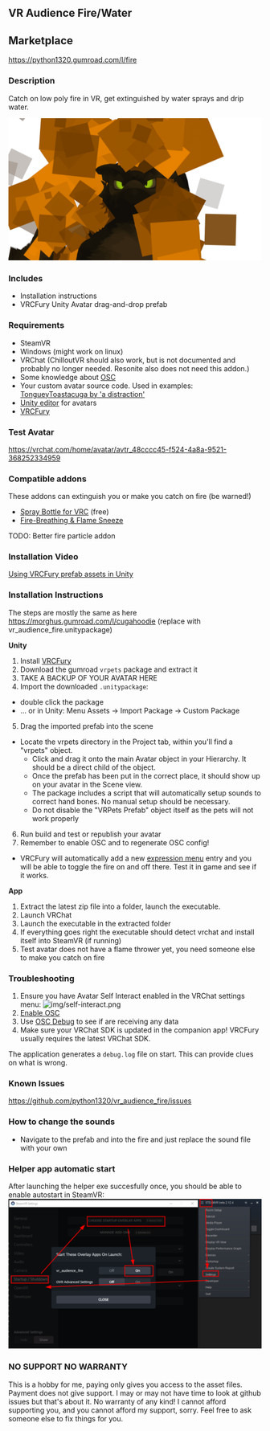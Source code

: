 ## VR Audience Fire/Water

## Marketplace

https://python1320.gumroad.com/l/fire

### Description

Catch on low poly fire in VR, get extinguished by water sprays and drip water.

![avatar caught on fire](docs/toastacuga-on-fire-optimized.png)

### Includes
 
 - Installation instructions
 - VRCFury Unity Avatar drag-and-drop prefab

### Requirements

 - SteamVR
 - Windows (might work on linux)
 - VRChat (ChilloutVR should also work, but is not documented and probably no longer needed. Resonite also does not need this addon.)
 - Some knowledge about [OSC](https://docs.vrchat.com/docs/osc-overview)
 - Your custom avatar source code. Used in examples: [TongueyToastacuga by 'a distraction'](https://drive.google.com/drive/folders/1ekIiFBnzJNhH2a6wwYLo2s5G-VuUlIY5)
 - [Unity editor](https://creators.vrchat.com/sdk/current-unity-version/) for avatars 
 - [VRCFury](https://vrcfury.com/getting-started)

### Test Avatar

https://vrchat.com/home/avatar/avtr_48cccc45-f524-4a8a-9521-368252334959

### Compatible addons 

These addons can extinguish you or make you catch on fire (be warned!)

 - [Spray Bottle for VRC](https://jinxxy.com/market/listings/3292261612823512778) (free)
 - [Fire-Breathing & Flame Sneeze](https://violentpainter.gumroad.com/l/vfx-firebreathing)

TODO: Better fire particle addon

### Installation Video

[Using VRCFury prefab assets in Unity](https://www.youtube.com/watch?v=QDvzfLa82yI)

### Installation Instructions

The steps are mostly the same as here https://morghus.gumroad.com/l/cugahoodie (replace with vr_audience_fire.unitypackage)

**Unity**

 1. Install [VRCFury](https://vrcfury.com/getting-started)
 2. Download the gumroad `vrpets` package and extract it
 3. TAKE A BACKUP OF YOUR AVATAR HERE
 4. Import the downloaded `.unitypackage`: 
   - double click the package
   - ... or in Unity: Menu Assets -> Import Package -> Custom Package
 5. Drag the imported prefab into the scene
   - Locate the vrpets directory in the Project tab, within you'll find a "vrpets" object. 
      - Click and drag it onto the main Avatar object in your Hierarchy. It should be a direct child of the object.
	  - Once the prefab has been put in the correct place, it should show up on your avatar in the Scene view.
	  - The package includes a script that will automatically setup sounds to correct hand bones. No manual setup should be necessary.
      - Do not disable the "VRPets Prefab" object itself as the pets will not work properly
 6. Run build and test or republish your avatar
 7. Remember to enable OSC and to regenerate OSC config!

  - VRCFury will automatically add a new [expression menu](https://docs.vrchat.com/docs/action-menu#expression-menu) entry and you will be able to toggle the fire on and off there. Test it in game and see if it works. 

**App**
 1. Extract the latest zip file into a folder, launch the executable.
 2. Launch VRChat
 3. Launch the executable in the extracted folder
 4. If everything goes right the executable should detect vrchat and install itself into SteamVR (if running)
 5. Test avatar does not have a flame thrower yet, you need someone else to make you catch on fire

### Troubleshooting

 1. Ensure you have Avatar Self Interact enabled in the VRChat settings menu: ![img/self-interact.png](img/self-interact.png)
 2. [Enable OSC](https://docs.vrchat.com/docs/osc-overview#enabling-it)
 3. Use [OSC Debug](https://docs.vrchat.com/docs/osc-debugging) to see if are receiving any data
 4. Make sure your VRChat SDK is updated in the companion app! VRCFury usually requires the latest VRChat SDK.

The application generates a `debug.log` file on start. This can provide clues on what is wrong.

### Known Issues

https://github.com/python1320/vr_audience_fire/issues

### How to change the sounds

 - Navigate to the prefab and into the fire and just replace the sound file with your own

### Helper app automatic start

After launching the helper exe succesfully once, you should be able to enable autostart in SteamVR:
![steamvr settings has autostart option](docs/autostart.png)


### NO SUPPORT NO WARRANTY

This is a hobby for me, paying only gives you access to the asset files. Payment does not give support. I may or may not have time to look at github issues but that's about it.
No warranty of any kind!
I cannot afford supporting you, and you cannot afford my support, sorry. Feel free to ask someone else to fix things for you.
